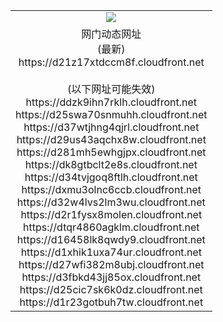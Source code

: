 ﻿<table>
  <tr></tr>
  <tr><td colspan=2 align=center><img src="https://d21z17xtdccm8f.cloudfront.net/Up/oGate.jpg" /></td></tr>
  <tr><td colspan=2 align=center>网门动态网址<br/>(最新)
<br>https://d21z17xtdccm8f.cloudfront.net
<br/><br/>(以下网址可能失效)
<br>https://ddzk9ihn7rklh.cloudfront.net
<br>https://d25swa70snmuhh.cloudfront.net
<br>https://d37wtjhng4qjrl.cloudfront.net
<br>https://d29us43aqchx8w.cloudfront.net
<br>https://d281mh5ewhgjpx.cloudfront.net
<br>https://dk8gtbclt2e8s.cloudfront.net
<br>https://d34tvjgoq8ftlh.cloudfront.net
<br>https://dxmu3olnc6ccb.cloudfront.net
<br>https://d32w4lvs2lm3wu.cloudfront.net
<br>https://d2r1fysx8molen.cloudfront.net
<br>https://dtqr4860agklm.cloudfront.net
<br>https://d16458lk8qwdy9.cloudfront.net
<br>https://d1xhik1uxa74ur.cloudfront.net
<br>https://d27wfi382m8ubj.cloudfront.net
<br>https://d3fbkd43jj85ox.cloudfront.net
<br>https://d25cic7sk6k0dz.cloudfront.net
<br>https://d1r23gotbuh7tw.cloudfront.net
    </td>
  </tr>
</table>
